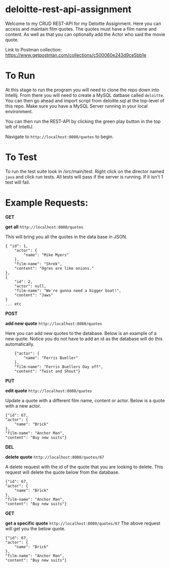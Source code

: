 # deloitte-rest-api-assignment
Welcome to my CRUD REST-API for my Deloitte Assignment. Here you can access and maintain film quotes. The quotes must have a film name and content. As well as that you can optionally add the Actor who said the movie quote.

Link to Postman collection:
https://www.getpostman.com/collections/c500060e243d9ce5bb1e

# To Run

At this stage to run the program you will need to clone the repo down into Intellij. From there you will need to create a MySQL datbase called `deloitte`. You can then go ahead and import script from deloitte.sql at the top-level of this repo. Make sure you have a MySQL Server running in your local environment. 

You can then run the REST-API by clicking the green play button in the top left of IntelliJ.

Navigate to `http://localhost:8080/quotes` to begin.

# To Test

To run the test suite look in /src/main/test. Right click on the director named `java` and click run tests. All tests will pass if the server is running. If it isn't 1 test will fail.  


# Example Requests:

**GET**

**get all**
`http://localhost:8080/quotes`

This will bring you all the quotes in the data base in JSON.


    { "id": 1,
        "actor": {
            "name": "Mike Myers"
        },
        "film-name": "Shrek",
        "content": "Ogres are like onions."
    },
    {
        "id": 2,
        "actor": null,
        "film-name": "We're gunna need a bigger boat!",
        "content": "Jaws"
    }
    ... etc
      

**POST**

**add new quote** `http://localhost:8080/quotes`

Here you can add new quotes to the database. Below is an example of a new quote. Notice you do not have to add an id as the database will do this automatically.
        
        {"actor": {
            "name": "Ferris Bueller"
        },
        "film-name": "Ferris Buellers Day off",
        "content": "Twist and Shout"}
    
    

**PUT**

**edit quote** `http://localhost:8080/quotes`

Update a quote with a different film name, content or actor. Below is a quote with a new actor.

    
    {"id": 67,
    "actor": {
        "name": "Brick"
    },
    "film-name": "Anchor Man",
    "content": "Buy new suits"}


**DEL**

**delete quote**
`http://localhost:8080/quotes/67`

A delete request with the id of the quote that you are looking to delete. This request will delete the quote below from the database.

    {"id": 67,
    "actor": {
        "name": "Brick"
    },
    "film-name": "Anchor Man",
    "content": "Buy new suits"}
    
**GET**

**get a specific quote** `http://localhost:8080/quotes/67`
The above request will get you the below quote.


    {"id": 67,
    "actor": {
        "name": "Brick"
    },
    "film-name": "Anchor Man",
    "content": "Buy new suits"}

